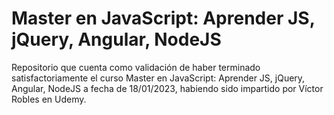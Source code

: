 # Master en JavaScript: Aprender JS, jQuery, Angular, NodeJS
Repositorio que cuenta como validación de haber terminado satisfactoriamente el curso  Master en JavaScript: Aprender JS, jQuery, Angular, NodeJS a fecha de 18/01/2023, habiendo sido impartido por Víctor Robles en Udemy.
